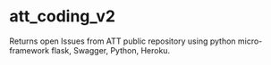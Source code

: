 # att_coding_v2
Returns open Issues from ATT public repository using python micro-framework flask, Swagger, Python, Heroku. 
